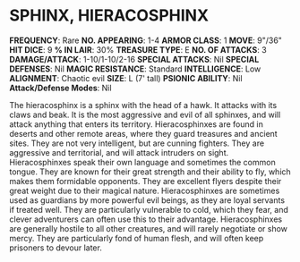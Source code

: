 # SPHINX, HIERACOSPHINX

**FREQUENCY**: Rare
**NO. APPEARING**: 1-4
**ARMOR CLASS**: 1
**MOVE**: 9"/36"
**HIT DICE**: 9
**% IN LAIR**: 30%
**TREASURE TYPE**: E
**NO. OF ATTACKS**: 3
**DAMAGE/ATTACK**: 1-10/1-10/2-16
**SPECIAL ATTACKS**: Nil
**SPECIAL DEFENSES**: Nil
**MAGIC RESISTANCE**: Standard
**INTELLIGENCE**: Low
**ALIGNMENT**: Chaotic evil
**SIZE**: L (7' tall)
**PSIONIC ABILITY**: Nil
**Attack/Defense Modes**: Nil

The hieracosphinx is a sphinx with the head of a hawk. It attacks with its claws and beak. It is the most aggressive and evil of all sphinxes, and will attack anything that enters its territory. Hieracosphinxes are found in deserts and other remote areas, where they guard treasures and ancient sites. They are not very intelligent, but are cunning fighters. They are aggressive and territorial, and will attack intruders on sight. Hieracosphinxes speak their own language and sometimes the common tongue. They are known for their great strength and their ability to fly, which makes them formidable opponents. They are excellent flyers despite their great weight due to their magical nature. Hieracosphinxes are sometimes used as guardians by more powerful evil beings, as they are loyal servants if treated well. They are particularly vulnerable to cold, which they fear, and clever adventurers can often use this to their advantage. Hieracosphinxes are generally hostile to all other creatures, and will rarely negotiate or show mercy. They are particularly fond of human flesh, and will often keep prisoners to devour later.

